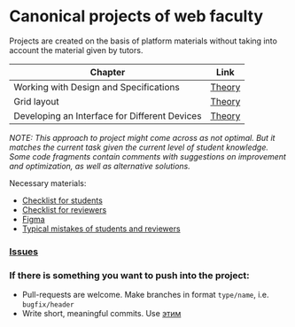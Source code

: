 # Canonical projects of web faculty

Projects are created on the basis of platform materials without taking into account the material given by tutors.

| Chapter        | Link |
| ------------- | ------------- |
| Working with Design and Specifications | [Theory](https://practicum.yandex.com/learn/web/courses/107fe9b0-5acc-4a9f-a1b6-78265074356c/sprints/16483/topics/c2455bf1-5a92-496c-8746-75e1a1d9ddf8/lessons/b6102f40-d346-4d2e-9b44-10d9dccb2930/) |
| Grid layout | [Theory](https://practicum.yandex.com/learn/web/courses/107fe9b0-5acc-4a9f-a1b6-78265074356c/sprints/16483/topics/3ae9911e-4d24-457f-b0a4-d47fdbdcfaf2/lessons/a9c5d35c-7fbb-4854-8c6c-60b2467d8ff5/) |
| Developing an Interface for Different Devices | [Theory](https://practicum.yandex.com/learn/web/courses/107fe9b0-5acc-4a9f-a1b6-78265074356c/sprints/16483/topics/f1196ee1-454a-417f-81b5-2c0a7782d3a7/lessons/6e99e681-b789-435c-9f98-9071257d7f45/) |

*NOTE: This approach to project might come across as not optimal. But it matches the current task given the current level of student knowledge.
Some code fragments contain comments with suggestions on improvement and optimization, as well as alternative solutions.*

Necessary materials:
- [Checklist for students](https://code.s3.yandex.net/web-developer/checklists-pdf/Project_3_Checklist.pdf)
- [Checklist for reviewers](https://www.notion.so/praktikum/Checklist-Sprint-3-294163c51b744f2e8168332b9f74c407)
- [Figma](https://www.figma.com/file/1zCYcflj6BJx5VqOvXU9nb/Sprint-3%3A-From-Homeland-to-Homeland-%7C-desktop-%2B-mobile)
- [Typical mistakes of students and reviewers](https://www.notion.so/praktikum/Web-developer-49a4973ef1b94417987179dd854c87a9)

### [Issues](https://gitlab.com/pcr-web/web-canonicals_en/-/issues)

### If there is something you want to push into the project:
* Pull-requests are welcome. Make branches in format `type/name`, i.e. `bugfix/header`
* Write short, meaningful commits. Use [этим](https://www.conventionalcommits.org/ru/v1.0.0-beta.4/)
